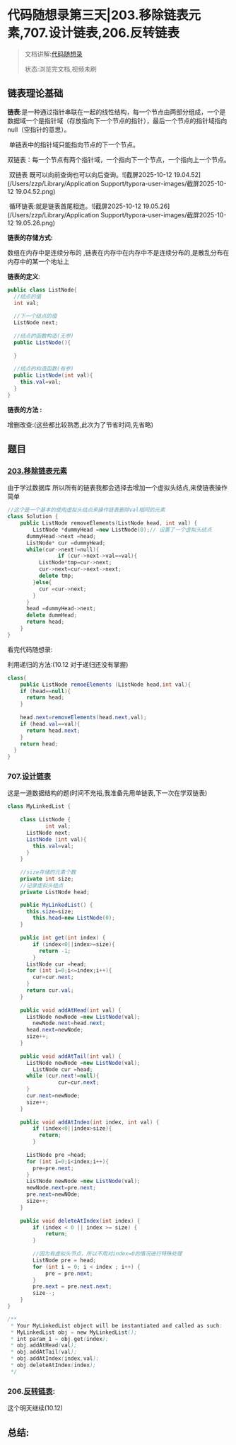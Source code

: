 # 代码随想录第三天|203.移除链表元素,707.设计链表,206.反转链表

> 文档讲解:[代码随想录](https://programmercarl.com/0977.%E6%9C%89%E5%BA%8F%E6%95%B0%E7%BB%84%E7%9A%84%E5%B9%B3%E6%96%B9.html#%E5%85%B6%E4%BB%96%E8%AF%AD%E8%A8%80%E7%89%88%E6%9C%AC)
>
> 状态:浏览完文档,视频未刷

## 链表理论基础

​	**链表**:是一种通过指针串联在一起的线性结构，每一个节点由两部分组成，一个是数据域一个是指针域（存放指向下一个节点的指针），最后一个节点的指针域指向null（空指针的意思）。

​	单链表中的指针域只能指向节点的下一个节点。

​	双链表：每一个节点有两个指针域，一个指向下一个节点，一个指向上一个节点。

​	双链表 既可以向前查询也可以向后查询。![截屏2025-10-12 19.04.52](/Users/zzp/Library/Application Support/typora-user-images/截屏2025-10-12 19.04.52.png)

​	循环链表:就是链表首尾相连。![截屏2025-10-12 19.05.26](/Users/zzp/Library/Application Support/typora-user-images/截屏2025-10-12 19.05.26.png)

**链表的存储方式:**

数组在内存中是连续分布的 ,链表在内存中在内存中不是连续分布的,是散乱分布在内存中的某一个地址上



**链表的定义**:

```java
public class ListNode{
  //结点的值
  int val;
  
  //下一个结点的值
  ListNode next;
  
  //结点的函数构造(无参)
  public ListNode(){
    
  }
  
  //结点的构造函数(有参)
  public ListNode(int val){
    this.val=val;
  }
}
```



**链表的方法 :**

增删改查:(这些都比较熟悉,此次为了节省时间,先省略)



## 题目

### [**203.移除链表元素**](https://leetcode.cn/problems/remove-linked-list-elements/description/)

由于学过数据库 所以所有的链表我都会选择去增加一个虚拟头结点,来使链表操作简单

```cpp
//这个是一个基本的使用虚拟头结点来操作链表删除val相同的元素
class Solution {
    public ListNode removeElements(ListNode head, int val) {
     	ListNode *dummyHead =new ListNode(0);//	设置了一个虚拟头结点
      dummyHead->next =head;
      ListNode* cur =dummyHead;
      while(cur->next!=null){
				if (cur->next->val==val){
          ListNode*tmp=cur->next;
          cur->next=cur->next->next;
          delete tmp;
        }else{
          cur =cur->next;
        }
      }
      head =dummyHead->next;
      delete dummHead;
      return head;
    }
}
```

看完代码随想录:

利用递归的方法:(10.12 对于递归还没有掌握)

```java
class{
	public ListNode remoeElements (ListNode head,int val){
    if (head==null){
      return head;
    }
    
    head.next=removeElements(head.next,val);
    if (head.val==val){
      return head.next;
    }
    return head;
  }
}
```

### 707.[**设计链表**](https://leetcode.cn/problems/design-linked-list/description/)

这是一道数据结构的题(时间不充裕,我准备先用单链表,下一次在学双链表)

```java
class MyLinkedList {
  
  	class ListNode {
			int val;
      ListNode next;
      ListNode (int val){
        this.val=val;
      }
    }
  
  	//size存储的元素个数
  	private int size;
  	//记录虚拟头结点
  	private ListNode head;

    public MyLinkedList() {
      this.size=size;
     	this.head=new ListNode(0); 
    }
    
    public int get(int index) {
        if (index<0||index>=size){
          return -1;
        }
      ListNode cur =head;
      for (int i=0;i<=index;i++){
        cur=cur.next;
      }
      return cur.val;
    }
    
    public void addAtHead(int val) {
      ListNode newNode =new ListNode(val);
     	newNode.next=head.next;
      head.next=newNode;
      size++;
    }
    
    public void addAtTail(int val) {
      ListNode newNode =new ListNode(val);
    	ListNode cur =head;
      while (cur.next!=null){
				cur=cur.next;
      }
      cur.next=newNode;
      size++;
    }
    
    public void addAtIndex(int index, int val) {
        if (index<0||index>size){
          return;
        }
      	
      ListNode pre =head;
      for (int i=0;i<index;i++){
        pre=pre.next;
      }
      ListNode newNode =new ListNode(val);
      newNode.next=pre.next;
      pre.next=newNOde;
      size++;
    }
    
    public void deleteAtIndex(int index) {
        if (index < 0 || index >= size) {
            return;
        }
        
        //因为有虚拟头节点，所以不用对index=0的情况进行特殊处理
        ListNode pre = head;
        for (int i = 0; i < index ; i++) {
            pre = pre.next;
        }
        pre.next = pre.next.next;
        size--;
    }
}

/**
 * Your MyLinkedList object will be instantiated and called as such:
 * MyLinkedList obj = new MyLinkedList();
 * int param_1 = obj.get(index);
 * obj.addAtHead(val);
 * obj.addAtTail(val);
 * obj.addAtIndex(index,val);
 * obj.deleteAtIndex(index);
 */
```

### 206.[反转链表](https://leetcode.cn/problems/reverse-linked-list/description/):

这个明天继续(10.12)



## 总结:


